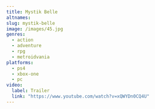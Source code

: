 ```yaml
---
title: Mystik Belle
altnames:
slug: mystik-belle
image: /images/45.jpg
genres:
  - action
  - adventure
  - rpg
  - metroidvania
platforms:
  - ps4
  - xbox-one
  - pc
video:
  label: Trailer
  link: "https://www.youtube.com/watch?v=xQWYDn0CQ4U"
---
```


